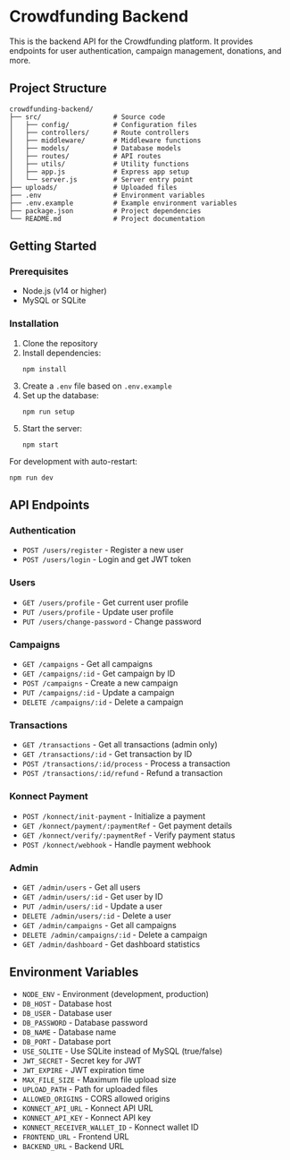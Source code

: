 # Crowdfunding Backend

This is the backend API for the Crowdfunding platform. It provides endpoints for user authentication, campaign management, donations, and more.

## Project Structure

```
crowdfunding-backend/
├── src/                  # Source code
│   ├── config/           # Configuration files
│   ├── controllers/      # Route controllers
│   ├── middleware/       # Middleware functions
│   ├── models/           # Database models
│   ├── routes/           # API routes
│   ├── utils/            # Utility functions
│   ├── app.js            # Express app setup
│   └── server.js         # Server entry point
├── uploads/              # Uploaded files
├── .env                  # Environment variables
├── .env.example          # Example environment variables
├── package.json          # Project dependencies
└── README.md             # Project documentation
```

## Getting Started

### Prerequisites

- Node.js (v14 or higher)
- MySQL or SQLite

### Installation

1. Clone the repository
2. Install dependencies:
   ```
   npm install
   ```
3. Create a `.env` file based on `.env.example`
4. Set up the database:
   ```
   npm run setup
   ```
5. Start the server:
   ```
   npm start
   ```
   
For development with auto-restart:
```
npm run dev
```

## API Endpoints

### Authentication
- `POST /users/register` - Register a new user
- `POST /users/login` - Login and get JWT token

### Users
- `GET /users/profile` - Get current user profile
- `PUT /users/profile` - Update user profile
- `PUT /users/change-password` - Change password

### Campaigns
- `GET /campaigns` - Get all campaigns
- `GET /campaigns/:id` - Get campaign by ID
- `POST /campaigns` - Create a new campaign
- `PUT /campaigns/:id` - Update a campaign
- `DELETE /campaigns/:id` - Delete a campaign

### Transactions
- `GET /transactions` - Get all transactions (admin only)
- `GET /transactions/:id` - Get transaction by ID
- `POST /transactions/:id/process` - Process a transaction
- `POST /transactions/:id/refund` - Refund a transaction

### Konnect Payment
- `POST /konnect/init-payment` - Initialize a payment
- `GET /konnect/payment/:paymentRef` - Get payment details
- `GET /konnect/verify/:paymentRef` - Verify payment status
- `POST /konnect/webhook` - Handle payment webhook

### Admin
- `GET /admin/users` - Get all users
- `GET /admin/users/:id` - Get user by ID
- `PUT /admin/users/:id` - Update a user
- `DELETE /admin/users/:id` - Delete a user
- `GET /admin/campaigns` - Get all campaigns
- `DELETE /admin/campaigns/:id` - Delete a campaign
- `GET /admin/dashboard` - Get dashboard statistics

## Environment Variables

- `NODE_ENV` - Environment (development, production)
- `DB_HOST` - Database host
- `DB_USER` - Database user
- `DB_PASSWORD` - Database password
- `DB_NAME` - Database name
- `DB_PORT` - Database port
- `USE_SQLITE` - Use SQLite instead of MySQL (true/false)
- `JWT_SECRET` - Secret key for JWT
- `JWT_EXPIRE` - JWT expiration time
- `MAX_FILE_SIZE` - Maximum file upload size
- `UPLOAD_PATH` - Path for uploaded files
- `ALLOWED_ORIGINS` - CORS allowed origins
- `KONNECT_API_URL` - Konnect API URL
- `KONNECT_API_KEY` - Konnect API key
- `KONNECT_RECEIVER_WALLET_ID` - Konnect wallet ID
- `FRONTEND_URL` - Frontend URL
- `BACKEND_URL` - Backend URL
